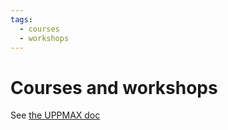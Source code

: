 ```yaml
---
tags:
  - courses
  - workshops
---
```


# Courses and workshops

See [the UPPMAX doc](https://docs.uppmax.uu.se/courses_workshops/courses_workshops/)
